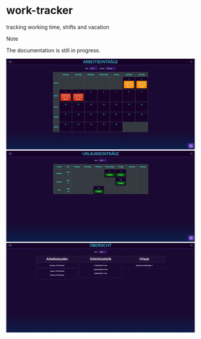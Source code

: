 # work-tracker
 tracking working time, shifts and vacation

> [!NOTE]
> The documentation is still in progress.


![work_entries](docs/images/work_entries.png)
![vacation_entries](docs/images/vacation_entries.png)
![overview](docs/images/overview.png)

